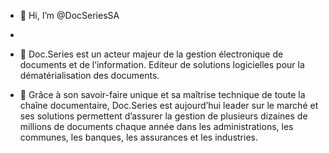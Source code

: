 - 👋 Hi, I’m @DocSeriesSA
- 
- 👀 Doc.Series est un acteur majeur de la gestion électronique de documents et de l’information. Editeur de solutions logicielles pour la dématérialisation des documents.


- 🌱 Grâce à son savoir-faire unique et sa maîtrise technique de toute la chaîne documentaire, Doc.Series est aujourd’hui leader sur le marché et ses solutions permettent d’assurer la gestion de plusieurs dizaines de millions de documents chaque année dans les administrations, les communes, les banques, les assurances et les industries.


<!---
DocSeriesSA/DocSeriesSA is a ✨ special ✨ repository because its `README.md` (this file) appears on your GitHub profile.
You can click the Preview link to take a look at your changes.
--->
